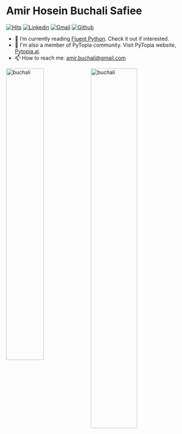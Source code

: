 <h1> Amir Hosein Buchali Safiee </h1>


[![Hits](https://hits.seeyoufarm.com/api/count/incr/badge.svg?url=https%3A%2F%2Fgithub.com%2Fbuchali%2Fbuchali&count_bg=%2379C83D&title_bg=%23555555&icon=&icon_color=%23E7E7E7&title=Profile+Views&edge_flat=false)](https://hits.seeyoufarm.com)
[![Linkedin](https://img.shields.io/badge/-LinkedIn-blue?style=flat&logo=Linkedin&logoColor=white)](https://www.linkedin.com/in/safiee/)
[![Gmail](https://img.shields.io/badge/-Gmail-c14438?style=flat&logo=Gmail&logoColor=white)](mailto:amir.buchali@gmail.com)
[![Github](https://img.shields.io/github/followers/buchali?label=Follow&style=social)](https://github.com/buchali)

- 🤔 I’m currently reading [Fluent Python](https://www.oreilly.com/library/view/fluent-python-2nd/9781492056348/). Check it out if interested.
- 🌱 I'm also a member of PyTopia community. Visit PyTopia website, [Pytopia.ai](https://www.pytopia.ai).
- 📫 How to reach me: amir.buchali@gmail.com

<div>
  <img width="45%" align="left" src="https://github-readme-stats.vercel.app/api/top-langs?username=buchali&show_icons=true&locale=en&layout=compact" alt="buchali" />
  <img width="50%"  src="https://github-readme-streak-stats.herokuapp.com/?user=buchali&" alt="buchali" />
</div>
